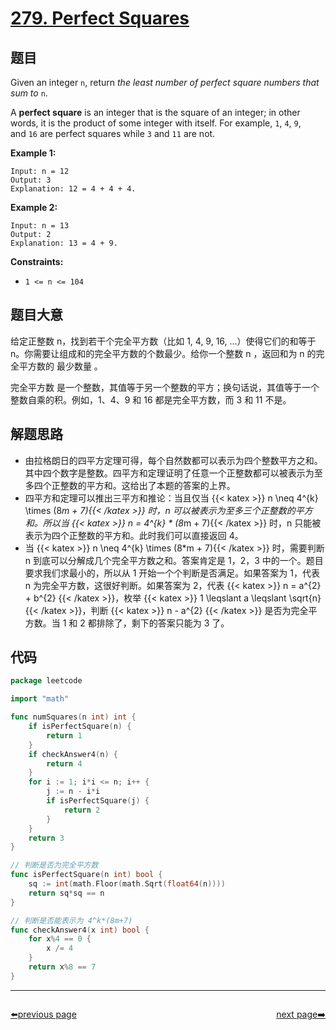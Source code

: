# [279. Perfect Squares](https://leetcode.com/problems/perfect-squares/)


## 题目

Given an integer `n`, return *the least number of perfect square numbers that sum to* `n`.

A **perfect square** is an integer that is the square of an integer; in other words, it is the product of some integer with itself. For example, `1`, `4`, `9`, and `16` are perfect squares while `3` and `11` are not.

**Example 1:**

```
Input: n = 12
Output: 3
Explanation: 12 = 4 + 4 + 4.
```

**Example 2:**

```
Input: n = 13
Output: 2
Explanation: 13 = 4 + 9.
```

**Constraints:**

- `1 <= n <= 104`

## 题目大意

给定正整数 n，找到若干个完全平方数（比如 1, 4, 9, 16, ...）使得它们的和等于 n。你需要让组成和的完全平方数的个数最少。给你一个整数 n ，返回和为 n 的完全平方数的 最少数量 。

完全平方数 是一个整数，其值等于另一个整数的平方；换句话说，其值等于一个整数自乘的积。例如，1、4、9 和 16 都是完全平方数，而 3 和 11 不是。

## 解题思路

- 由拉格朗日的四平方定理可得，每个自然数都可以表示为四个整数平方之和。 其中四个数字是整数。四平方和定理证明了任意一个正整数都可以被表示为至多四个正整数的平方和。这给出了本题的答案的上界。
- 四平方和定理可以推出三平方和推论：当且仅当 {{< katex >}} n \neq 4^{k} \times (8*m + 7){{< /katex >}} 时，n 可以被表示为至多三个正整数的平方和。所以当 {{< katex >}} n = 4^{k} * (8*m + 7){{< /katex >}}  时，n 只能被表示为四个正整数的平方和。此时我们可以直接返回 4。
- 当 {{< katex >}} n \neq 4^{k} \times (8*m + 7){{< /katex >}} 时，需要判断 n 到底可以分解成几个完全平方数之和。答案肯定是 1，2，3 中的一个。题目要求我们求最小的，所以从 1 开始一个个判断是否满足。如果答案为 1，代表 n 为完全平方数，这很好判断。如果答案为 2，代表 {{< katex >}} n = a^{2} + b^{2} {{< /katex >}}，枚举 {{< katex >}} 1 \leqslant a \leqslant \sqrt{n} {{< /katex >}}，判断  {{< katex >}} n - a^{2} {{< /katex >}} 是否为完全平方数。当 1 和 2 都排除了，剩下的答案只能为 3 了。

## 代码

```go
package leetcode

import "math"

func numSquares(n int) int {
	if isPerfectSquare(n) {
		return 1
	}
	if checkAnswer4(n) {
		return 4
	}
	for i := 1; i*i <= n; i++ {
		j := n - i*i
		if isPerfectSquare(j) {
			return 2
		}
	}
	return 3
}

// 判断是否为完全平方数
func isPerfectSquare(n int) bool {
	sq := int(math.Floor(math.Sqrt(float64(n))))
	return sq*sq == n
}

// 判断是否能表示为 4^k*(8m+7)
func checkAnswer4(x int) bool {
	for x%4 == 0 {
		x /= 4
	}
	return x%8 == 7
}
```



----------------------------------------------
<div style="display: flex;justify-content: space-between;align-items: center;">
<p><a href="https://books.halfrost.com/leetcode/ChapterFour/0200~0299/0278.First-Bad-Version/">⬅️previous page</a></p>
<p><a href="https://books.halfrost.com/leetcode/ChapterFour/0200~0299/0283.Move-Zeroes/">next page➡️</a></p>
</div>
